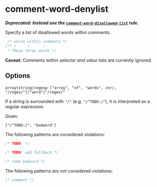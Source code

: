 # comment-word-denylist

**_Deprecated: Instead use the [`comment-word-disallowed-list`](../comment-word-disallowed-list/README.md) rule._**

Specify a list of disallowed words within comments.

<!-- prettier-ignore -->
```css
 /* words within comments */
/** ↑     ↑      ↑
 * These three words */
```

**Caveat:** Comments within _selector and value lists_ are currently ignored.

## Options

`array|string|regexp`: `["array", "of", "words", /or/, "/regex/"]|"word"|"/regex/"`

If a string is surrounded with `"/"` (e.g. `"/^TODO:/"`), it is interpreted as a regular expression.

Given:

```
["/^TODO:/", "badword"]
```

The following patterns are considered violations:

<!-- prettier-ignore -->
```css
/* TODO: */
```

<!-- prettier-ignore -->
```css
/* TODO: add fallback */
```

<!-- prettier-ignore -->
```css
/* some badword */
```

The following patterns are _not_ considered violations:

<!-- prettier-ignore -->
```css
/* comment */
```
